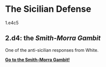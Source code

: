 # The Sicilian Defense

1.e4c5

## 2.d4: the *Smith-Morra Gambit*
One of the anti-sicilian responses from White.

[**Go to the Smith-Morra Gambit!**](./2.d4.../SmithMorraGambit.md)

